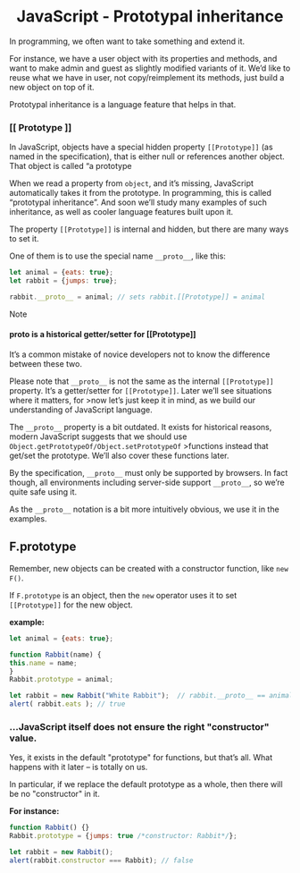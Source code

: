 <link rel="stylesheet" href="https://cdn.jsdelivr.net/npm/bootstrap-icons@1.5.0/font/bootstrap-icons.css">
<link rel="stylesheet" href="../source.css">

<h1 style="text-align:center;">JavaScript - Prototypal inheritance</h1>

In programming, we often want to take something and extend it.

For instance, we have a user object with its properties and methods, and want to make admin and guest as slightly modified variants of it. We’d like to reuse what we have in user, not copy/reimplement its methods, just build a new object on top of it.

Prototypal inheritance is a language feature that helps in that.

### [[ Prototype ]]
In JavaScript, objects have a special hidden property `[[Prototype]]` (as named in the specification), that is either null or references another object. That object is called “a prototype

When we read a property from `object`, and it’s missing, JavaScript automatically takes it from the prototype. In programming, this is called “prototypal inheritance”. And soon we’ll study many examples of such inheritance, as well as cooler language features built upon it.

The property `[[Prototype]]` is internal and hidden, but there are many ways to set it.

One of them is to use the special name `__proto__`, like this:
```js
let animal = {eats: true};
let rabbit = {jumps: true};

rabbit.__proto__ = animal; // sets rabbit.[[Prototype]] = animal
```

> [!NOTE]
> #### __proto__ is a historical getter/setter for [[Prototype]]
>It’s a common mistake of novice developers not to know the difference between these two.
>
>Please note that `__proto__` is not the same as the internal `[[Prototype]]` property. It’s a getter/setter for `[[Prototype]]`. Later we’ll see situations where it matters, for >now let’s just keep it in mind, as we build our understanding of JavaScript language.
>
>The `__proto__` property is a bit outdated. It exists for historical reasons, modern JavaScript suggests that we should use ``Object.getPrototypeOf/Object.setPrototypeOf`` >functions instead that get/set the prototype. We’ll also cover these functions later.
>
>By the specification, `__proto__` must only be supported by browsers. In fact though, all environments including server-side support `__proto__`, so we’re quite safe using it.
>
>As the `__proto__` notation is a bit more intuitively obvious, we use it in the examples.

## F.prototype
Remember, new objects can be created with a constructor function, like `new F()`.

If `F.prototype` is an object, then the `new` operator uses it to set `[[Prototype]]` for the new object.

**example:**
```js
let animal = {eats: true};

function Rabbit(name) {
this.name = name;
}
Rabbit.prototype = animal;

let rabbit = new Rabbit("White Rabbit");  // rabbit.__proto__ == animal
alert( rabbit.eats ); // true
```

### …JavaScript itself does not ensure the right "constructor" value.
Yes, it exists in the default "prototype" for functions, but that’s all. What happens with it later – is totally on us.

In particular, if we replace the default prototype as a whole, then there will be no "constructor" in it.

**For instance:**
```js
function Rabbit() {}
Rabbit.prototype = {jumps: true /*constructor: Rabbit*/};

let rabbit = new Rabbit();
alert(rabbit.constructor === Rabbit); // false
```





